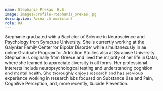 ```yaml
---
name: Stephanie Prekas, B.S.
image: images/profile-stephanie_prekas.jpg
description: Research Assistant
role: RA
---
```


Stephanie graduated with a Bachelor of Science in Neuroscience and Psychology from Syracuse University. She is currently working at the Galynker Family Center for Bipolar Disorder while simultaneously in an online Graduate Program for Addiction Studies also at Syracuse University. Stephanie is originally from Greece and lived the majority of her life in Qatar, where she learned to appreciate diversity in all forms. Her professional interests include neuropsychological testing and understanding cognition and mental health. She thoroughly enjoys research and has previous experience working in research labs focused on Substance Use and Pain, Cognitive Perception, and, more recently, Suicide Prevention. 
